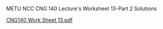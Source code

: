 METU NCC CNG 140 Lecture's Worksheet 13-Part 2 Solutions

[CNG140 Work Sheet 13.pdf](https://github.com/user-attachments/files/19601937/CNG140.Work.Sheet.13.pdf)
